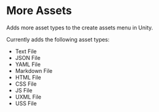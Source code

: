 
# More Assets

Adds more asset types to the create assets menu in Unity.

Currently adds the following asset types:

 * Text File
 * JSON File
 * YAML File
 * Markdown File
 * HTML File
 * CSS File
 * JS File
 * UXML File
 * USS File
